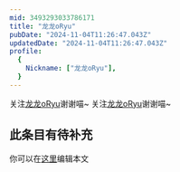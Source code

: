 ```yaml
---
mid: 3493293033786171
title: "龙龙oRyu"
pubDate: "2024-11-04T11:26:47.043Z"
updatedDate: "2024-11-04T11:26:47.043Z"
profile:
  {
    Nickname: ["龙龙oRyu"],
  }
---
```


关注[龙龙oRyu](https://space.bilibili.com/3493293033786171)谢谢喵~ 关注[龙龙oRyu](https://space.bilibili.com/3493293033786171)谢谢喵~

## 此条目有待补充
你可以在[这里](https://github.com/Yuhanawa/VTuber.ICU-Content/edit/master/v/龙龙oRyu/index.md)编辑本文
